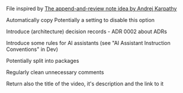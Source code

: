 File inspired by [The append-and-review note idea by Andrej Karpathy](https://karpathy.bearblog.dev/the-append-and-review-note/)

Automatically copy
    Potentially a setting to disable this option

Introduce (architecture) decision records - ADR 0002 about ADRs

Introduce some rules for AI assistants (see "AI Assistant Instruction Conventions" in Dev)

Potentially split into packages

Regularly clean unnecessary comments

Return also the title of the video, it's description and the link to it